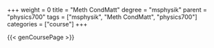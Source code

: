 +++
weight = 0
title = "Meth CondMatt"
degree = "msphysik"
parent = "physics700"
tags = ["msphysik", "Meth CondMatt", "physics700"]
categories = ["course"]
+++

{{< genCoursePage >}}
